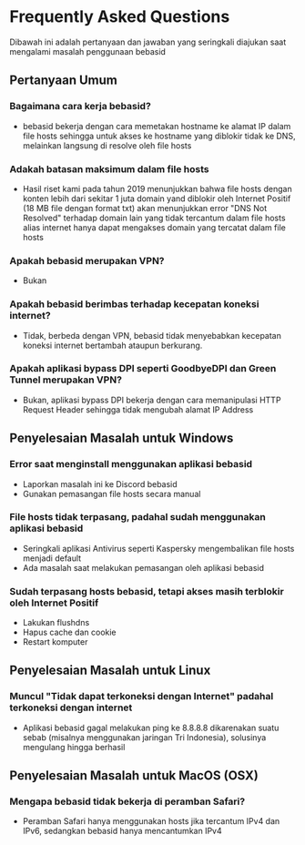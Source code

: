 # Frequently Asked Questions

Dibawah ini adalah pertanyaan dan jawaban yang seringkali diajukan saat mengalami masalah penggunaan bebasid

## Pertanyaan Umum
### Bagaimana cara kerja bebasid?
- bebasid bekerja dengan cara memetakan hostname ke alamat IP dalam file hosts sehingga untuk akses ke hostname yang diblokir tidak ke DNS, melainkan langsung di resolve oleh file hosts

### Adakah batasan maksimum dalam file hosts
- Hasil riset kami pada tahun 2019 menunjukkan bahwa file hosts dengan konten lebih dari sekitar 1 juta domain yand diblokir oleh Internet Positif (18 MB file dengan format txt) akan menunjukkan error "DNS Not Resolved" terhadap domain lain yang tidak tercantum dalam file hosts alias internet hanya dapat mengakses domain yang tercatat dalam file hosts

### Apakah bebasid merupakan VPN?
- Bukan

### Apakah bebasid berimbas terhadap kecepatan koneksi internet?
- Tidak, berbeda dengan VPN, bebasid tidak menyebabkan kecepatan koneksi internet bertambah ataupun berkurang.

### Apakah aplikasi bypass DPI seperti GoodbyeDPI dan Green Tunnel merupakan VPN?
- Bukan, aplikasi bypass DPI bekerja dengan cara memanipulasi HTTP Request Header sehingga tidak mengubah alamat IP Address


## Penyelesaian Masalah untuk Windows
### Error saat menginstall menggunakan aplikasi bebasid
- Laporkan masalah ini ke Discord bebasid
- Gunakan pemasangan file hosts secara manual

### File hosts tidak terpasang, padahal sudah menggunakan aplikasi bebasid
- Seringkali aplikasi Antivirus seperti Kaspersky mengembalikan file hosts menjadi default
- Ada masalah saat melakukan pemasangan oleh aplikasi bebasid

### Sudah terpasang hosts bebasid, tetapi akses masih terblokir oleh Internet Positif
- Lakukan flushdns
- Hapus cache dan cookie
- Restart komputer

## Penyelesaian Masalah untuk Linux
### Muncul "Tidak dapat terkoneksi dengan Internet" padahal terkoneksi dengan internet
- Aplikasi bebasid gagal melakukan ping ke 8.8.8.8 dikarenakan suatu sebab (misalnya menggunakan jaringan Tri Indonesia), solusinya mengulang hingga berhasil

## Penyelesaian Masalah untuk MacOS (OSX)
### Mengapa bebasid tidak bekerja di peramban Safari?
- Peramban Safari hanya menggunakan hosts jika tercantum IPv4 dan IPv6, sedangkan bebasid hanya mencantumkan IPv4
